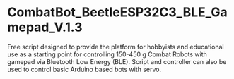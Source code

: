 # CombatBot_BeetleESP32C3_BLE_Gamepad_V.1.3
Free script designed to provide the platform for hobbyists and educational use as a starting point for controlling 150-450 g Combat Robots with gamepad via Bluetooth Low Energy (BLE). Script and controller can also be used to control basic Arduino based bots with servo.
